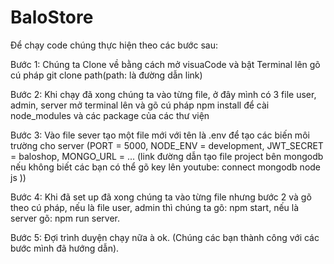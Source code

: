 # BaloStore
Để chạy code chúng thực hiện theo các bước sau:


Bước 1: Chúng ta Clone về bằng cách mở visuaCode và bật Terminal lên gõ cú pháp git clone path(path: là đường dẫn link)


Bước 2: Khi chạy đã xong chúng ta vào từng file, ở đây mình có 3 file user, admin, server mở terminal lên và gõ cú pháp
npm install để cài node_modules và các package của các thư viện


Bước 3: Vào file sever tạo một file mới với tên là .env để tạo các biến môi trường cho server 
(PORT = 5000, NODE_ENV = development, JWT_SECRET = baloshop, MONGO_URL = ... (link đường dẫn tạo file project bên mongodb nếu không biết
các bạn có thể gõ key lên youtube: connect mongodb node js  ))


Bước 4: Khi đã set up đã xong chúng ta vào từng file nhưng bước 2 và gõ theo cú pháp, nếu là file user, admin thì chúng ta gõ: npm start,
nếu là server gõ: npm run server.


Bước 5: Đợi trình duyện chạy nữa à ok.
(Chúng các bạn thành công với các bước mình đã hướng dẫn).
